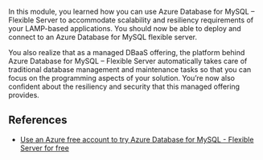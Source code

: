 In this module, you learned how you can use Azure Database for MySQL – Flexible Server to accommodate scalability and resiliency requirements of your LAMP-based applications. You should now be able to deploy and connect to an Azure Database for MySQL flexible server.

You also realize that as a managed DBaaS offering, the platform behind Azure Database for MySQL – Flexible Server automatically takes care of traditional database management and maintenance tasks so that you can focus on the programming aspects of your solution. You’re now also confident about the resiliency and security that this managed offering provides.

## References

- [Use an Azure free account to try Azure Database for MySQL - Flexible Server for free](/azure/mysql/flexible-server/how-to-deploy-on-azure-free-account)